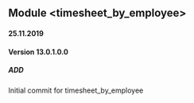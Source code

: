 ## Module <timesheet_by_employee>

#### 25.11.2019
#### Version 13.0.1.0.0
##### ADD
Initial commit for timesheet_by_employee
